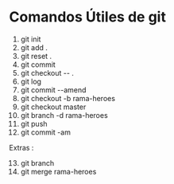 # Comandos Útiles de git

1. git init
2. git add .
3. git reset .
4. git commit
5. git checkout -- .
6. git log
7. git commit --amend 
8. git checkout -b rama-heroes
9. git checkout master
10. git branch -d rama-heroes
11. git push
12. git commit -am



Extras :

13. git branch
14. git merge rama-heroes